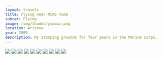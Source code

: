 ```yaml
--- 
layout: travels
title: Flying near MCAS Yuma
subcat: Flying
image: /img/thumbs/yumaaz.png
location: Arizona
year: 2009
description: My stomping grounds for four years in the Marine Corps.
---
```


 <img src="https://lh6.googleusercontent.com/-ILPT8qhII4c/T2KxGD-3tRI/AAAAAAAADGg/1uKqoxmePkA/w600-h450-no/dscf2060.jpg">

 <img src="https://lh4.googleusercontent.com/-lh90_AxW8jM/T2KxF13WEgI/AAAAAAAADGY/AM3_2IFKZ7k/w600-h450-no/dscf2063.jpg">

 <img src="https://lh5.googleusercontent.com/-kTZclhphM3A/T2KxGluIHcI/AAAAAAAADGw/6ZY4FROr-EQ/w600-h450-no/dscf2069.jpg">

 <img src="https://lh6.googleusercontent.com/-EjbfOZuN6bQ/T2KxHX3-BBI/AAAAAAAADHA/hIL8MIpeu7I/w600-h450-no/dscf2082.jpg">

 <img src="https://lh4.googleusercontent.com/-LqaaGMnyKuk/T2KxH1PiaVI/AAAAAAAADHc/bPnr1eTfHdQ/w600-h450-no/dscf2085.jpg">

 <img src="https://lh3.googleusercontent.com/-pQCdZR1RxTA/T2KxH71Ra_I/AAAAAAAADHY/_FVKTkpYXCE/w600-h450-no/dscf2086.jpg">

 <img src="https://lh3.googleusercontent.com/-JUZu1BuCazg/T2KxFaUSvpI/AAAAAAAADGE/lEEfl7K63to/w550-h413-no/collegef14.jpg">

 <img src="https://lh5.googleusercontent.com/-f62I7gZv0Rg/T2KxIjT7GlI/AAAAAAAADIM/iHSLHrsjfog/w550-h413-no/paulwithbird.jpg">

 <img src="https://lh3.googleusercontent.com/-ndgXmXgRtWM/T2KxIgsRuRI/AAAAAAAADIg/YAsbUERspEQ/w550-h413-no/landingelcentro2.jpg">

 <img src="https://lh5.googleusercontent.com/-o7CVActCMmo/T2KxJGglzoI/AAAAAAAADIc/zoTJNsDaZ4Q/w550-h413-no/sonorandunes.jpg">

